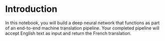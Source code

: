 # Introduction
In this notebook, you will build a deep neural network that functions as part of an end-to-end machine translation pipeline. Your completed pipeline will accept English text as input and return the French translation.


